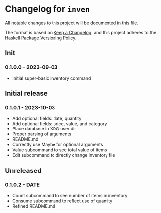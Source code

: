 # Changelog for `inven`

All notable changes to this project will be documented in this file.

The format is based on [Keep a Changelog](https://keepachangelog.com/en/1.0.0/),
and this project adheres to the
[Haskell Package Versioning Policy](https://pvp.haskell.org/).

## Init

### 0.1.0.0 - 2023-09-03

- Initial super-basic inventory command

## Initial release

### 0.1.0.1 - 2023-10-03

- Add optional fields: date, quantity
- Add optional fields: price, value, and category
- Place database in XDG user dir
- Proper parsing of arguments
- README.md
- Correctly use Maybe for optional arguments
- Value subcommand to see total value of items
- Edit subcommand to directly change inventory file

## Unreleased

### 0.1.0.2 - DATE

- Count subcommand to see number of items in inventory
- Consume subcommand to reflect use of quantity
- Refined README.md
